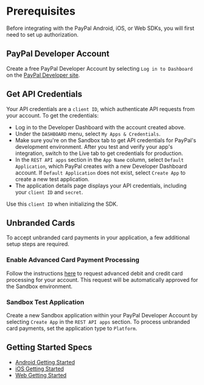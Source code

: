 # Prerequisites

Before integrating with the PayPal Android, iOS, or Web SDKs, you will first need to set up authorization. 

## PayPal Developer Account

Create a free PayPal Developer Account by selecting `Log in to Dashboard` on the [PayPal Developer site](https://developer.paypal.com/home/).

## Get API Credentials

Your API credentials are a `client ID`, which authenticate API requests from your account. To get the credentials:
- Log in to the Developer Dashboard with the account created above.
- Under the `DASHBOARD` menu, select `My Apps & Credentials`.
- Make sure you're on the Sandbox tab to get API credentials for PayPal's development environment. After you test and verify your app's integration, switch to the Live tab to get credentials for production. 
- In the `REST API apps` section in the `App Name` column, select `Default Application`, which PayPal creates with a new Developer Dashboard account. If `Default Application` does not exist, select `Create App` to create a new test application.
- The application details page displays your API credentials, including your `client ID` and `secret`.

Use this `client ID` when initializing the SDK.

## Unbranded Cards

To accept unbranded card payments in your application, a few additional setup steps are required.

### Enable Advanced Card Payment Processing

Follow the instructions [here](https://developer.paypal.com/docs/business/checkout/advanced-card-payments/#1-enable-your-account) to request advanced debit and credit card processing for your account. This request will be automatically approved for the Sandbox environment.

### Sandbox Test Application

Create a new Sandbox application within your PayPal Developer Account by selecting `Create App` in the `REST API apps` section. 
To process unbranded card payments, set the application type to `Platform`.

## Getting Started Specs
- [Android Getting Started](./android/GETTING_STARTED.md)
- [iOS Getting Started](./ios/GETTING_STARTED.md)
- [Web Getting Started](./javascript/GETTING_STARTED.md)